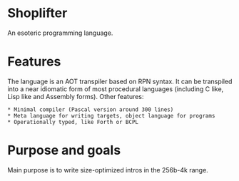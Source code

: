 Shoplifter
==========

An esoteric programming language.

Features
========
The language is an AOT transpiler based on RPN syntax. It can be transpiled
into a near idiomatic form of most procedural languages (including C like,
Lisp like and Assembly forms). Other features:

    * Minimal compiler (Pascal version around 300 lines)
    * Meta language for writing targets, object language for programs
    * Operationally typed, like Forth or BCPL

Purpose and goals
=================
Main purpose is to write size-optimized intros in the 256b-4k range.




